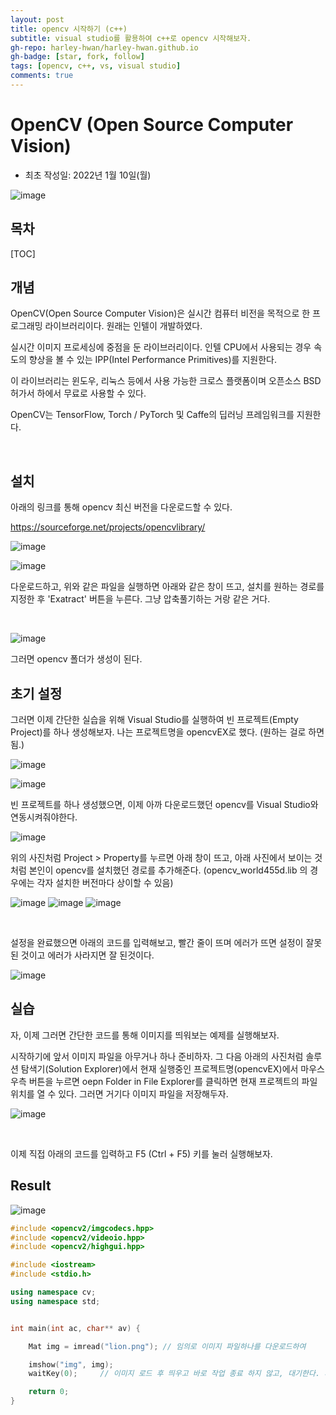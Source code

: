 ```yaml
---
layout: post
title: opencv 시작하기 (c++)
subtitle: visual studio를 활용하여 c++로 opencv 시작해보자.
gh-repo: harley-hwan/harley-hwan.github.io
gh-badge: [star, fork, follow]
tags: [opencv, c++, vs, visual studio]
comments: true
---
```


# OpenCV (Open Source Computer Vision)

- 최초 작성일: 2022년 1월 10일(월)

![image](https://user-images.githubusercontent.com/68185569/148719352-40177ab8-e963-44da-9eb4-9eae86597ddd.png)


## 목차

[TOC]

## 개념
OpenCV(Open Source Computer Vision)은 실시간 컴퓨터 비전을 목적으로 한 프로그래밍 라이브러리이다. 원래는 인텔이 개발하였다. 

실시간 이미지 프로세싱에 중점을 둔 라이브러리이다. 인텔 CPU에서 사용되는 경우 속도의 향상을 볼 수 있는 IPP(Intel Performance Primitives)를 지원한다. 

이 라이브러리는 윈도우, 리눅스 등에서 사용 가능한 크로스 플랫폼이며 오픈소스 BSD 허가서 하에서 무료로 사용할 수 있다. 

OpenCV는 TensorFlow, Torch / PyTorch 및 Caffe의 딥러닝 프레임워크를 지원한다.

<br/>

## 설치
아래의 링크를 통해 opencv 최신 버전을 다운로드할 수 있다.

https://sourceforge.net/projects/opencvlibrary/

![image](https://user-images.githubusercontent.com/68185569/148712866-80a36699-d49f-47f3-9933-502667aa6a80.png)


![image](https://user-images.githubusercontent.com/68185569/148713163-935351dd-35be-482a-bf3e-08590f514cda.png)

다운로드하고, 위와 같은 파일을 실행하면 아래와 같은 창이 뜨고, 설치를 원하는 경로를 지정한 후 'Exatract' 버튼을 누른다. 그냥 압축풀기하는 거랑 같은 거다.

<br/>

![image](https://user-images.githubusercontent.com/68185569/148713134-db5f767f-08ae-4a03-afc5-04ef028ad0b5.png)

그러면 opencv 폴더가 생성이 된다.

## 초기 설정

그러면 이제 간단한 실습을 위해 Visual Studio를 실행하여 빈 프로젝트(Empty Project)를 하나 생성해보자.
나는 프로젝트명을 opencvEX로 했다. (원하는 걸로 하면 됨.)

![image](https://user-images.githubusercontent.com/68185569/148717767-51a42273-3c93-4b78-bfce-3c94fe6825c3.png)

![image](https://user-images.githubusercontent.com/68185569/148717865-3f52a895-7a67-49f3-a928-5fcccdc586c6.png)

빈 프로젝트를 하나 생성했으면, 이제 아까 다운로드했던 opencv를 Visual Studio와 연동시켜줘야한다.

![image](https://user-images.githubusercontent.com/68185569/148718070-6ac84346-020d-478f-996e-663904c20b79.png)

위의 사진처럼 Project > Property를 누르면 아래 창이 뜨고, 아래 사진에서 보이는 것처럼 본인이 opencv를 설치했던 경로를 추가해준다. (opencv_world455d.lib 의 경우에는 각자 설치한 버전마다 상이할 수 있음)

![image](https://user-images.githubusercontent.com/68185569/148718173-d9eadcc5-5461-43c0-8e00-0af75f19acfc.png)
![image](https://user-images.githubusercontent.com/68185569/148718165-f713ea5f-f76b-4535-bee1-02631b901ca6.png)
![image](https://user-images.githubusercontent.com/68185569/148718183-76abf632-4082-4868-8f52-4384b66b4606.png)

<br/>

설정을 완료했으면 아래의 코드를 입력해보고, 빨간 줄이 뜨며 에러가 뜨면 설정이 잘못된 것이고 에러가 사라지면 잘 된것이다.

![image](https://user-images.githubusercontent.com/68185569/148719308-24bf3323-72f8-46b8-90a6-f5eb9b7cb75c.png)

## 실습

자, 이제 그러면 간단한 코드를 통해 이미지를 띄워보는 예제를 실행해보자.

시작하기에 앞서 이미지 파일을 아무거나 하나 준비하자. 그 다음 아래의 사진처럼 솔루션 탐색기(Solution Explorer)에서 현재 실행중인 프로젝트명(opencvEX)에서 마우스 우측 버튼을 누르면 oepn Folder in File Explorer를 클릭하면 현재 프로젝트의 파일 위치를 열 수 있다. 그러면 거기다 이미지 파일을 저장해두자.

![image](https://user-images.githubusercontent.com/68185569/148719296-24b3c0b3-7c02-4e5f-a5f8-4f865896bdad.png)

<br/>

이제 직접 아래의 코드를 입력하고 F5 (Ctrl + F5) 키를 눌러 실행해보자.

## Result
![image](https://user-images.githubusercontent.com/68185569/148719433-43369948-e333-497b-a2f4-7b5530027d90.png)


```c++
#include <opencv2/imgcodecs.hpp>
#include <opencv2/videoio.hpp>
#include <opencv2/highgui.hpp>

#include <iostream>
#include <stdio.h>

using namespace cv;
using namespace std;


int main(int ac, char** av) {

	Mat img = imread("lion.png"); // 임의로 이미지 파일하나를 다운로드하여 	

	imshow("img", img);
	waitKey(0);		// 이미지 로드 후 띄우고 바로 작업 종료 하지 않고, 대기한다. 사용자의 요청을 기다린다.

	return 0;
}
```

 
